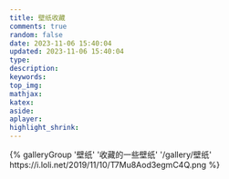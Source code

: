 ```yaml
---
title: 壁纸收藏
comments: true
random: false
date: 2023-11-06 15:40:04
updated: 2023-11-06 15:40:04
type:
description:
keywords:
top_img:
mathjax:
katex:
aside:
aplayer:
highlight_shrink:
---
```


<div class="gallery-group-main">
{% galleryGroup '壁纸' '收藏的一些壁纸' '/gallery/壁纸' https://i.loli.net/2019/11/10/T7Mu8Aod3egmC4Q.png %}
</div>
